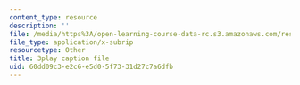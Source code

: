 ```yaml
---
content_type: resource
description: ''
file: /media/https%3A/open-learning-course-data-rc.s3.amazonaws.com/res-3-004-visualizing-materials-science-fall-2017/60dd09c3e2c6e5d05f7331d27c7a6dfb_aOiW2XRxEcY.srt
file_type: application/x-subrip
resourcetype: Other
title: 3play caption file
uid: 60dd09c3-e2c6-e5d0-5f73-31d27c7a6dfb
---
```

